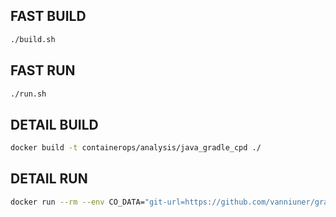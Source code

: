 ## FAST BUILD

```bash
./build.sh
```

## FAST RUN

```bash
./run.sh
```

## DETAIL BUILD
```bash
docker build -t containerops/analysis/java_gradle_cpd ./
```

## DETAIL RUN
```bash
docker run --rm --env CO_DATA="git-url=https://github.com/vanniuner/gradle-demo.git out-put-type=xml" containerops/analysis/java_gradle_cpd
```